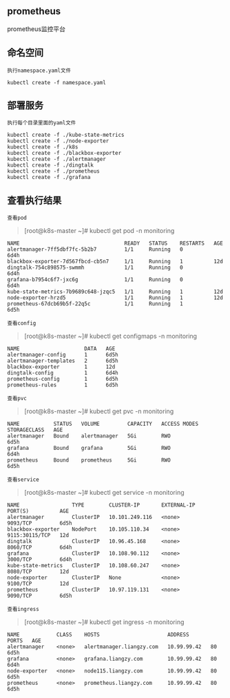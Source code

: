 ## prometheus
prometheus监控平台

## 命名空间
`执行namespace.yaml文件`
```
kubectl create -f namespace.yaml
```
## 部署服务
`执行每个目录里面的yaml文件`
```
kubectl create -f ./kube-state-metrics
kubectl create -f ./node-exporter
kubectl create -f ./k8s
kubectl create -f ./blackbox-exporter
kubectl create -f ./alertmanager
kubectl create -f ./dingtalk
kubectl create -f ./prometheus
kubectl create -f ./grafana
```

## 查看执行结果
`查看pod`
>[root@k8s-master ~]# kubectl get pod -n monitoring 
```
NAME                                  READY   STATUS    RESTARTS   AGE
alertmanager-7ff5dbf7fc-5b2b7         1/1     Running   0          6d4h
blackbox-exporter-7d567fbcd-cb5n7     1/1     Running   1          12d
dingtalk-754c898575-swmmh             1/1     Running   0          6d4h
grafana-b7954c6f7-jxc6g               1/1     Running   0          6d4h
kube-state-metrics-7b9689c648-jzqc5   1/1     Running   1          12d
node-exporter-hrzd5                   1/1     Running   1          12d
prometheus-67dcb69b5f-22q5c           1/1     Running   1          6d5h
```
`查看config`
>[root@k8s-master ~]# kubectl get configmaps -n monitoring 
```
NAME                     DATA   AGE
alertmanager-config      1      6d5h
alertmanager-templates   2      6d5h
blackbox-exporter        1      12d
dingtalk-config          1      6d4h
prometheus-config        1      6d5h
prometheus-rules         1      6d5h
```
`查看pvc`
>[root@k8s-master ~]# kubectl get pvc -n monitoring 
```
NAME           STATUS   VOLUME         CAPACITY   ACCESS MODES   STORAGECLASS   AGE
alertmanager   Bound    alertmanager   5Gi        RWO                           6d5h
grafana        Bound    grafana        5Gi        RWO                           6d4h
prometheus     Bound    prometheus     5Gi        RWO                           6d5h
```
`查看service`
>[root@k8s-master ~]# kubectl get service -n monitoring 
```
NAME                 TYPE        CLUSTER-IP       EXTERNAL-IP   PORT(S)          AGE
alertmanager         ClusterIP   10.101.249.116   <none>        9093/TCP         6d5h
blackbox-exporter    NodePort    10.105.110.34    <none>        9115:30115/TCP   12d
dingtalk             ClusterIP   10.96.45.168     <none>        8060/TCP         6d4h
grafana              ClusterIP   10.108.90.112    <none>        3000/TCP         6d4h
kube-state-metrics   ClusterIP   10.108.60.247    <none>        8080/TCP         12d
node-exporter        ClusterIP   None             <none>        9100/TCP         12d
prometheus           ClusterIP   10.97.119.131    <none>        9090/TCP         6d5h
```
`查看ingress`
>[root@k8s-master ~]# kubectl get ingress -n monitoring 
```
NAME            CLASS    HOSTS                      ADDRESS       PORTS   AGE
alertmanager    <none>   alertmanager.liangzy.com   10.99.99.42   80      6d5h
grafana         <none>   grafana.liangzy.com        10.99.99.42   80      6d4h
node-exporter   <none>   node115.liangzy.com        10.99.99.42   80      6d5h
prometheus      <none>   prometheus.liangzy.com     10.99.99.42   80      6d5h
```
